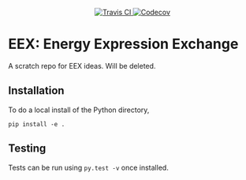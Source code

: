 <p align="center">
<a href="https://travis-ci.org/dgasmith/EEX_scratch">
  <img src="https://travis-ci.org/dgasmith/EEX_scratch.svg?branch=master" alt="Travis CI"/>
</a>
<a href="https://codecov.io/gh/dgasmith/EEX_scratch">
  <img src="https://codecov.io/gh/dgasmith/EEX_scratch/branch/master/graph/badge.svg" alt="Codecov" />
</a>
</p>

# EEX: Energy Expression Exchange
A scratch repo for EEX ideas. Will be deleted.

## Installation
To do a local install of the Python directory,
```
pip install -e .
```

## Testing
Tests can be run using `py.test -v` once installed.


